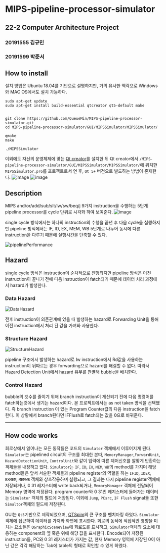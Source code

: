 # MIPS-pipeline-processor-simulator

## 22-2 Computer Architecture Project
### 20191555 김규민
### 20191599 박준서

## How to install
설치 방법은 Ubuntu 18.04를 기반으로 설명하지만, 거의 유사한 맥락으로 Windows와 MAC OS에서도 설치 가능하다.
```
sudo apt-get update
sudo apt-get install build-essential qtcreator qt5-default make


git clone https://github.com/QueueMin/MIPS-pipeline-processor-simulator.git
cd MIPS-pipeline-processor-simulator/GUI/MIPSSimulator/MIPSSimulator/

qmake
make

./MIPSSimulator
```
이외에도 자신의 운영체제에 맞는 [Qt creator](https://www.qt.io/ko-kr/product/development-tools)를 설치한 뒤 Qt creator에서 `/MIPS-pipeline-processor-simulator/GUI/MIPSSimulator/MIPSSimulator/`에 위치한 `MIPSSimulator.pro`를 프로젝트로서 연 후, `Qt 5+` 버전으로 빌드하는 방법이 존재한다.
![image](https://user-images.githubusercontent.com/55120768/205352810-52ae4a44-4f50-41fc-94eb-de1aa34a37f4.png)
![image](https://user-images.githubusercontent.com/55120768/205352959-80f1e735-85d8-4cad-9a45-b8e350da4b53.png)




## Description
MIPS and/or/add/sub/slt/lw/sw/beq/j 9가지 instruction을 수행하는 5단계 pipeline processor를 cycle 단위로 시각화 하여 보여준다. 
![image](https://user-images.githubusercontent.com/55120768/205290221-9d9ded75-8d47-4a5a-8c32-1f06304aadce.png)


single cycle 방식에서는 하나의 instruction의 수행을 끝낸 후 다음 cycle을 실행하지만 pipeline 방식에서는 IF, ID, EX, MEM, WB 5단계로 나누어 동시에 다른 instruction을 다루기 때문에 실행시간을 단축할 수 있다.

![pipelinePerformance](https://user-images.githubusercontent.com/54925443/204225452-eba3f83d-cdb6-4bf6-a20f-cb27dd9c0060.png)

## Hazard
single cycle 방식은 instruction이 순차적으로 진행되지만 pipeline 방식은 이전 instruction이 끝나기 전에 다음 instruction이 fatch되기 때문에 데이터 처리 과정에서 hazard가 발생한다.

### Data Hazard
![DataHazard](https://user-images.githubusercontent.com/54925443/204225772-ad19a38a-b712-42a5-a147-e2021676506a.png)

전후 instruction이 의존관계에 있을 때 발생하는 hazard로 Forwarding Unit을 통해 이전 instruction에서 처리 된 값을 가져와 사용한다.

### Structure Hazard
![StructureHazard](https://user-images.githubusercontent.com/54925443/204225805-338b3629-4698-42af-93b1-147451097bcf.png)

pipeline 구조에서 발생하는 hazard로 lw instruction에서 Rd값을 사용하는 instruction이 뒤따르는 경우 forwarding으로 hazard를 해결할 수 없다. 따라서 Hazard Detection Unit에서 hazard 유무를 판별해 bubble을 배치한다.

### Control Hazard
bubble의 갯수를 줄이기 위해 branch instruction이 계산되기 전에 다음 명령어를 fatch하는것에서 생기는 hazard이다. 본 프로젝트에서는 as not taken 방식을 선택했다. 즉 branch instruction 이 있는 Program Counter값의 다음 instruction을 fatch 한다. 이 상황에서 branch된다면 IFFlush로 fatch되는 값을 0으로 바꿔준다.

------
## How code works
회로상에서 일어나는 모든 동작들은 코드의 `Simulator` 객체에서 이루어지게 된다. `Simulator`는 pipelined circuit의 구조를 최대한 본따, `MemoryManager`,`ForwardUnit`, `HazardDetectionUnit`, `ControlUnit`와 같이 입력에 따른 제어신호를 알맞게 반환하는 객체들을 내장하고 있다. `Simulator`는 `IF`, `ID`, `EX`, `MEM`, `WB`의 method를 가지며 해당 method들은 앞서 서술한 객체들과 pipeline register의 역할을 하는 `IFID`, `IDEX`, `EXMEM`, `MEMWB` 객체와 상호작용하며 실행되고, 그 결과는 다시 pipeline register객체에 저장되거나, $0~$31 레지스터에 write back되거나, `MemoryManager` 객체에 전달되어 Memory 영역에 저장된다. 
program counter와 $0~$31번 레지스터에 들어가는 데이터는 `Simulator` 객체의 필드에 저장된다. 이외에 `Jump`, `PCsrc`, `IF Flush` signal들 또한 `Simultor`객체의 필드에 저장된다.


 GUI는 `Qt5`기반으로 제작되었으며, [QTSpim](https://spimsimulator.sourceforge.net/)의 큰 구조를 벤치마킹 하였다. `Simulator` 객체에 접근하여 데이터를 가져와 화면에 표시한다. 회로의 동작에 직접적인 영향을 미치는 요소들은 `QGraphicSceneView`에 회로도를 표시하고, `Simulator`객체의 요소에 대응하는 component의 옆 혹은 위에 해당 값을 표시한다.
 Encode되어 저장된 instruction들, PC와 $0~$31 레지스터가 가지는 값, 현재 Memory 영역에 저장된 0이 아닌 값은 각각 해당하는 Tab에 table의 형태로 확인할 수 있게 하였다.


